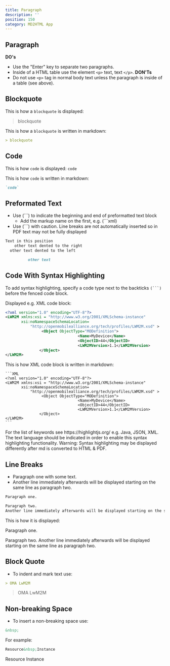 ```yaml
---
title: Paragraph
description: ''
position: 150
category: MD2HTML App
---
```

## Paragraph

**DO's**
* Use the "Enter" key to separate two paragraphs.
* Inside of a HTML table use the element `<p>` text, text `</p>`.
**DON'Ts**
* Do not use `<p>` tag in normal body text unless the paragraph is inside of a table (see above).

## Blockquote

This is how a `blockquote` is displayed:

> blockquote

This is how a `blockquote` is written in markdown:

```md
> blockquote
```
## Code
This is how `code` is displayed:
`code`

This is how `code` is written in markdown:
```md
`code`
```

## Preformated Text

* Use (```) to indicate the beginning and end of preformatted text block
    * Add the markup name on the first, e.g. (```xml)
* Use (```) with caution. Line breaks are not automatically inserted so in PDF text may not be fully displayed

```md
Text in this position
    other text dented to the right
  other text dented to the left

          other text
```

## Code With Syntax Highlighting

To add syntax highlighting, specify a code type next to the backticks <code>(```)</code> before the fenced code block.

Displayed e.g. XML code block:
```XML
<?xml version="1.0" encoding="UTF-8"?>
<LWM2M xmlns:xsi = "http://www.w3.org/2001/XMLSchema-instance" 
       xsi:noNamespaceSchemaLocation=
           "http://openmobilealliance.org/tech/profiles/LWM2M.xsd" >
                <Object ObjectType="MODefinition">
                                <Name>MyDevice</Name>
                                <ObjectID>44</ObjectID>
                                <LWM2MVersion>1.1</LWM2MVersion>
               </Object>
</LWM2M>

```
This is how XML code block is written in markdown:

````
```XML
<?xml version="1.0" encoding="UTF-8"?>
<LWM2M xmlns:xsi = "http://www.w3.org/2001/XMLSchema-instance" 
       xsi:noNamespaceSchemaLocation=
           "http://openmobilealliance.org/tech/profiles/LWM2M.xsd" >
                <Object ObjectType="MODefinition">
                                <Name>MyDevice</Name>
                                <ObjectID>44</ObjectID>
                                <LWM2MVersion>1.1</LWM2MVersion>
               </Object>
</LWM2M>
```
````

<alert>
For the list of keywords see https://highlightjs.org/ e.g. Java, JSON, XML. The text language should be indicated in order to enable this syntax highlighting functionality.
</alert>

<alert type='warning'>
Warning:
Syntax highlighting may be displayed differently after md is converted to HTML & PDF.
</alert>

## Line Breaks

* Paragraph one with some text.
* Another line immediately afterwards will be displayed starting
on the same line as paragraph two.

```md
Paragraph one.

Paragraph two. 
Another line immediately afterwards will be displayed starting on the same line as paragraph two.
```
This is how it is displayed:

Paragraph one.

Paragraph two. 
Another line immediately afterwards will be displayed starting on the same line as paragraph two.

## Block Quote

* To indent and mark text use:

```md
> OMA LwM2M
```

> OMA LwM2M

## Non-breaking Space

* To insert a non-breaking space use:

```md
&nbsp;
```

For example:

```md
Resource&nbsp;Instance
```

Resource&nbsp;Instance
